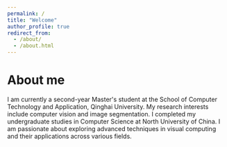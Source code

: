 ```yaml
---
permalink: /
title: "Welcome"
author_profile: true
redirect_from: 
  - /about/
  - /about.html
---
```

About me
======
I am currently a second-year Master's student at the School of Computer Technology and Application, Qinghai University. My research interests include computer vision and image segmentation. I completed my undergraduate studies in Computer Science at North University of China. I am passionate about exploring advanced techniques in visual computing and their applications across various fields.

